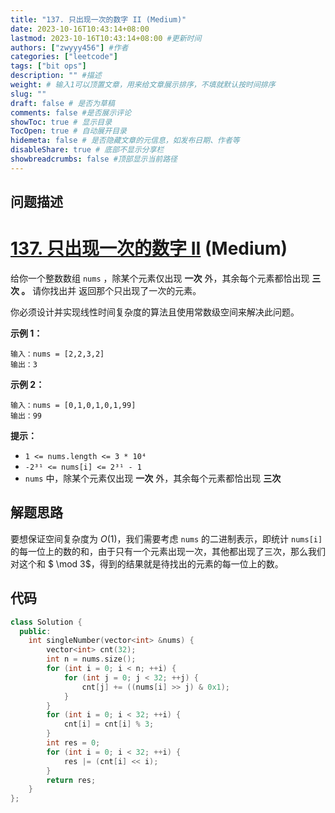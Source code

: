 ```yaml
---
title: "137. 只出现一次的数字 II (Medium)"
date: 2023-10-16T10:43:14+08:00
lastmod: 2023-10-16T10:43:14+08:00 #更新时间
authors: ["zwyyy456"] #作者
categories: ["leetcode"]
tags: ["bit ops"]
description: "" #描述
weight: # 输入1可以顶置文章，用来给文章展示排序，不填就默认按时间排序
slug: ""
draft: false # 是否为草稿
comments: false #是否展示评论
showToc: true # 显示目录
TocOpen: true # 自动展开目录
hidemeta: false # 是否隐藏文章的元信息，如发布日期、作者等
disableShare: true # 底部不显示分享栏
showbreadcrumbs: false #顶部显示当前路径
---
```

## 问题描述

# [137. 只出现一次的数字 II][link] (Medium)

[link]: https://leetcode.cn/problems/single-number-ii/

给你一个整数数组 `nums` ，除某个元素仅出现 **一次** 外，其余每个元素都恰出现 **三次 。** 请你找出并
返回那个只出现了一次的元素。

你必须设计并实现线性时间复杂度的算法且使用常数级空间来解决此问题。

**示例 1：**

```
输入：nums = [2,2,3,2]
输出：3
```

**示例 2：**

```
输入：nums = [0,1,0,1,0,1,99]
输出：99
```

**提示：**

- `1 <= nums.length <= 3 * 10⁴`
- `-2³¹ <= nums[i] <= 2³¹ - 1`
- `nums` 中，除某个元素仅出现 **一次** 外，其余每个元素都恰出现 **三次**

## 解题思路

要想保证空间复杂度为 $O(1)$，我们需要考虑 `nums` 的二进制表示，即统计 `nums[i]` 的每一位上的数的和，由于只有一个元素出现一次，其他都出现了三次，那么我们对这个和 $ \mod 3$，得到的结果就是待找出的元素的每一位上的数。

## 代码

```cpp
class Solution {
  public:
    int singleNumber(vector<int> &nums) {
        vector<int> cnt(32);
        int n = nums.size();
        for (int i = 0; i < n; ++i) {
            for (int j = 0; j < 32; ++j) {
                cnt[j] += ((nums[i] >> j) & 0x1);
            }
        }
        for (int i = 0; i < 32; ++i) {
        	cnt[i] = cnt[i] % 3;
        }
        int res = 0;
        for (int i = 0; i < 32; ++i) {
        	res |= (cnt[i] << i);	
        }
        return res;
    }
};
```
